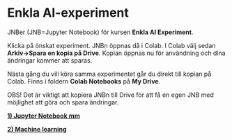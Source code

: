 # Enkla AI-experiment

JNBer (JNB=Jupyter Notebook) för kursen **Enkla AI Experiment**.

Klicka på önskat experiment. JNBn öppnas då i Colab. I Colab välj sedan **Arkiv->Spara en kopia på Drive**. Kopian öppnas nu för användning och dina ändringar kommer att sparas.

Nästa gång du vill köra samma experimentet går du direkt till kopian på Colab. Finns i foldern **Colab Notebooks** på **My Drive**. 

OBS! Det är viktigt att kopiera JNBn till Drive för att få en egen JNB med möjlighet att göra och spara ändringar.

[**1) Jupyter Notebook mm**](https://colab.research.google.com/github/KjelleJ/enkla-ai-experiment/blob/main/mnist_simple.ipynb)

[**2) Machine learning**](https://colab.research.google.com/github/KjelleJ/enkla-ai-experiment/blob/main/mnist_simple.ipynb)

